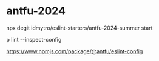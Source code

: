 # antfu-2024

npx degit idmytro/eslint-starters/antfu-2024-summer start

p lint --inspect-config

https://www.npmjs.com/package/@antfu/eslint-config
